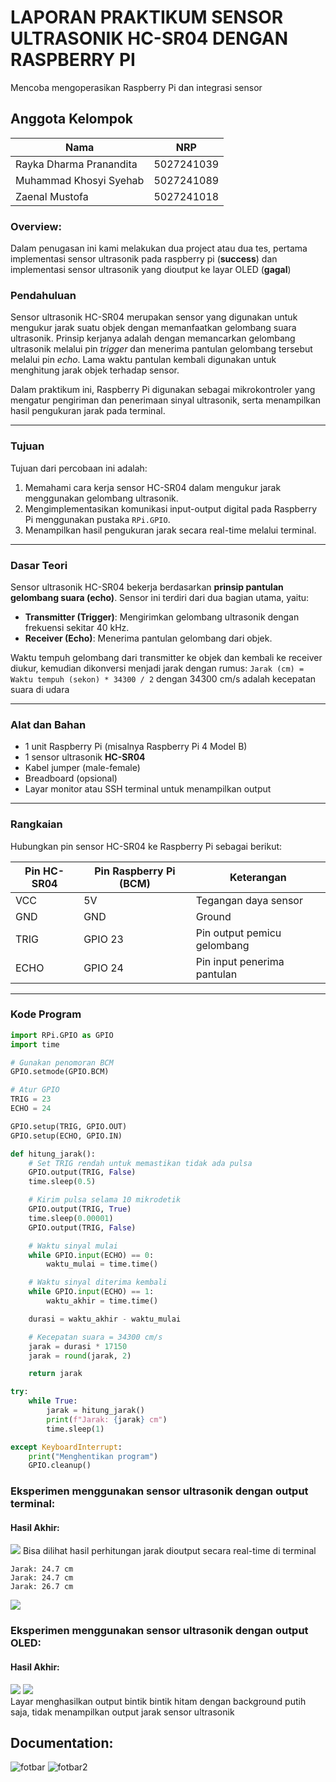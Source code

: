 # LAPORAN PRAKTIKUM SENSOR ULTRASONIK HC-SR04 DENGAN RASPBERRY PI
Mencoba mengoperasikan Raspberry Pi dan integrasi sensor
## Anggota Kelompok
|Nama|NRP|
|----|---|
|Rayka Dharma Pranandita  | 5027241039|
|Muhammad Khosyi Syehab   | 5027241089|
|Zaenal Mustofa        | 5027241018|

### **Overview:**     
Dalam penugasan ini kami melakukan dua project atau dua tes, pertama implementasi sensor ultrasonik pada raspberry pi (**success**) dan implementasi sensor ultrasonik yang dioutput ke layar OLED (**gagal**)

### **Pendahuluan**      
Sensor ultrasonik HC-SR04 merupakan sensor yang digunakan untuk mengukur jarak suatu objek dengan memanfaatkan gelombang suara ultrasonik. Prinsip kerjanya adalah dengan memancarkan gelombang ultrasonik melalui pin *trigger* dan menerima pantulan gelombang tersebut melalui pin *echo*. Lama waktu pantulan kembali digunakan untuk menghitung jarak objek terhadap sensor.

Dalam praktikum ini, Raspberry Pi digunakan sebagai mikrokontroler yang mengatur pengiriman dan penerimaan sinyal ultrasonik, serta menampilkan hasil pengukuran jarak pada terminal.

---

### **Tujuan**
Tujuan dari percobaan ini adalah:
1. Memahami cara kerja sensor HC-SR04 dalam mengukur jarak menggunakan gelombang ultrasonik.  
2. Mengimplementasikan komunikasi input-output digital pada Raspberry Pi menggunakan pustaka `RPi.GPIO`.  
3. Menampilkan hasil pengukuran jarak secara real-time melalui terminal.
---

### **Dasar Teori**
Sensor ultrasonik HC-SR04 bekerja berdasarkan **prinsip pantulan gelombang suara (echo)**. Sensor ini terdiri dari dua bagian utama, yaitu:
- **Transmitter (Trigger)**: Mengirimkan gelombang ultrasonik dengan frekuensi sekitar 40 kHz.
- **Receiver (Echo)**: Menerima pantulan gelombang dari objek.

Waktu tempuh gelombang dari transmitter ke objek dan kembali ke receiver diukur, kemudian dikonversi menjadi jarak dengan rumus:
``
Jarak (cm) = Waktu tempuh (sekon) * 34300 / 2
``
dengan 34300 cm/s adalah kecepatan suara di udara

---
### **Alat dan Bahan**
- 1 unit Raspberry Pi (misalnya Raspberry Pi 4 Model B)
- 1 sensor ultrasonik **HC-SR04**
- Kabel jumper (male-female)
- Breadboard (opsional)
- Layar monitor atau SSH terminal untuk menampilkan output

---

### **Rangkaian**
Hubungkan pin sensor HC-SR04 ke Raspberry Pi sebagai berikut:

| Pin HC-SR04 | Pin Raspberry Pi (BCM) | Keterangan |
|--------------|-------------------------|-------------|
| VCC          | 5V                      | Tegangan daya sensor |
| GND          | GND                     | Ground |
| TRIG         | GPIO 23                 | Pin output pemicu gelombang |
| ECHO         | GPIO 24                 | Pin input penerima pantulan |

---

### **Kode Program**
```python
import RPi.GPIO as GPIO
import time

# Gunakan penomoran BCM
GPIO.setmode(GPIO.BCM)

# Atur GPIO
TRIG = 23
ECHO = 24

GPIO.setup(TRIG, GPIO.OUT)
GPIO.setup(ECHO, GPIO.IN)

def hitung_jarak():
    # Set TRIG rendah untuk memastikan tidak ada pulsa
    GPIO.output(TRIG, False)
    time.sleep(0.5)

    # Kirim pulsa selama 10 mikrodetik
    GPIO.output(TRIG, True)
    time.sleep(0.00001)
    GPIO.output(TRIG, False)

    # Waktu sinyal mulai
    while GPIO.input(ECHO) == 0:
        waktu_mulai = time.time()

    # Waktu sinyal diterima kembali
    while GPIO.input(ECHO) == 1:
        waktu_akhir = time.time()

    durasi = waktu_akhir - waktu_mulai

    # Kecepatan suara = 34300 cm/s
    jarak = durasi * 17150
    jarak = round(jarak, 2)

    return jarak

try:
    while True:
        jarak = hitung_jarak()
        print(f"Jarak: {jarak} cm")
        time.sleep(1)

except KeyboardInterrupt:
    print("Menghentikan program")
    GPIO.cleanup()
```

### Eksperimen menggunakan sensor ultrasonik dengan output terminal:
#### Hasil Akhir:
![](assets/dist-output.jpeg)
Bisa dilihat hasil perhitungan jarak dioutput secara real-time di terminal
```
Jarak: 24.7 cm
Jarak: 24.7 cm
Jarak: 26.7 cm

```
![](assets/dist.jpeg)
### Eksperimen menggunakan sensor ultrasonik dengan output OLED:
#### Hasil Akhir:
![](assets/oled1.jpeg)
![](assets/oled.jpeg)    
Layar menghasilkan output bintik bintik hitam dengan background putih saja, tidak menampilkan output jarak sensor ultrasonik
## Documentation:
![fotbar](assets/fotbar.jpeg)
![fotbar2](assets/fotbar1.jpeg)
